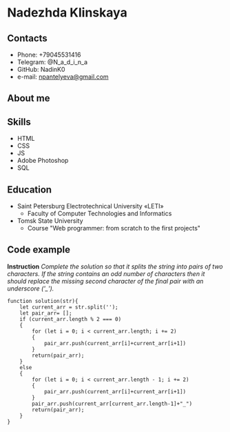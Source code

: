 # Nadezhda Klinskaya


## Contacts
* Phone: +79045531416
* Telegram: @N_a_d_i_n_a
* GitHub: NadinK0
* e-mail: npantelyeva@gmail.com


## About me

## Skills
* HTML
* CSS
* JS
* Adobe Photoshop
* SQL

## Education
* Saint Petersburg Electrotechnical University «LETI»
    + Faculty of Computer Technologies and Informatics
* Tomsk State University
    + Course "Web programmer: from scratch to the first projects"


## Code example
**Instruction** *Complete the solution so that it splits the string into pairs of two characters. If the string contains an odd number of characters then it should replace the missing second character of the final pair with an underscore ('_').*
```
function solution(str){
    let current_arr = str.split('');
    let pair_arr= [];
    if (current_arr.length % 2 === 0)
    {
        for (let i = 0; i < current_arr.length; i += 2) 
        {    
            pair_arr.push(current_arr[i]+current_arr[i+1])
        } 
        return(pair_arr);
    }    
    else 
    {
        for (let i = 0; i < current_arr.length - 1; i += 2)
        {
            pair_arr.push(current_arr[i]+current_arr[i+1])
        }
        pair_arr.push(current_arr[current_arr.length-1]+"_")
        return(pair_arr);
    }
}
```
